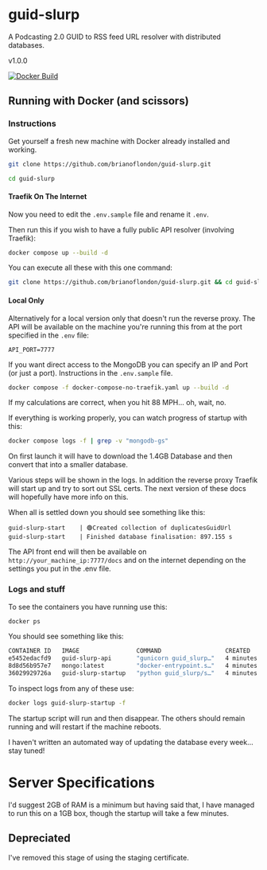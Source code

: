# guid-slurp
A Podcasting 2.0 GUID to RSS feed URL resolver with distributed databases.

v1.0.0

[![Docker Build](https://img.shields.io/github/workflow/status/brianoflondon/guid-slurp/Build%20Docker%20Images?label=Docker%20Build&logo=docker)](https://github.com/brianoflondon/guid-slurp/actions/workflows/docker_publish.yml)



## Running with Docker (and scissors)

### Instructions

Get yourself a fresh new machine with Docker already installed and working.

```bash
git clone https://github.com/brianoflondon/guid-slurp.git
```

```bash
cd guid-slurp
````

#### Traefik On The Internet

Now you need to edit the `.env.sample` file and rename it `.env`.

Then run this if you wish to have a fully public API resolver (involving Traefik):

```bash
docker compose up --build -d
```

You can execute all these with this one command:

```bash
git clone https://github.com/brianoflondon/guid-slurp.git && cd guid-slurp && docker-compose up --build -d
```

#### Local Only

Alternatively for a local version only that doesn't run the reverse proxy. The API will be available on the machine you're running this from at the port specified in the `.env` file:

`API_PORT=7777`

If you want direct access to the MongoDB you can specify an IP and Port (or just a port). Instructions in the `.env.sample` file.


```bash
docker compose -f docker-compose-no-traefik.yaml up --build -d
```



If my calculations are correct, when you hit 88 MPH... oh, wait, no.

If everything is working properly, you can watch progress of startup with this:

```bash
docker compose logs -f | grep -v "mongodb-gs"
```

On first launch it will have to download the 1.4GB Database and then convert that into a smaller database.

Various steps will be shown in the logs. In addition the reverse proxy Traefik will start up and try to sort out SSL certs. The next version of these docs will hopefully have more info on this.

When all is settled down you should see something like this:

```log
guid-slurp-start    | 🟢Created collection of duplicatesGuidUrl
guid-slurp-start    | Finished database finalisation: 897.155 s
```

The API front end will then be available on `http://your_machine_ip:7777/docs` and on the internet depending on the settings you put in the .env file.


### Logs and stuff

To see the containers you have running use this:

```bash
docker ps
```

You should see something like this:
```bash
CONTAINER ID   IMAGE                COMMAND                  CREATED         STATUS         PORTS                                                    NAMES
e5452edacfd9   guid-slurp-api       "gunicorn guid_slurp…"   4 minutes ago   Up 4 minutes   0.0.0.0:7777->80/tcp, :::7777->80/tcp                    guid-slurp-api
8d8d56b957e7   mongo:latest         "docker-entrypoint.s…"   4 minutes ago   Up 4 minutes   127.0.0.1:27017->27017/tcp, 127.0.1.1:27017->27017/tcp   guid-slurp-mongodb
36029929726a   guid-slurp-startup   "python guid_slurp/s…"   4 minutes ago   Up 4 minutes                                                            guid-slurp-start
```

To inspect logs from any of these use:

```bash
docker logs guid-slurp-startup -f
```

The startup script will run and then disappear. The others should remain running and will restart if the machine reboots.

I haven't written an automated way of updating the database every week... stay tuned!

# Server Specifications

I'd suggest 2GB of RAM is a minimum but having said that, I have managed to run this on a 1GB box, though the startup will take a few minutes.



## Depreciated

I've removed this stage of using the staging certificate.
